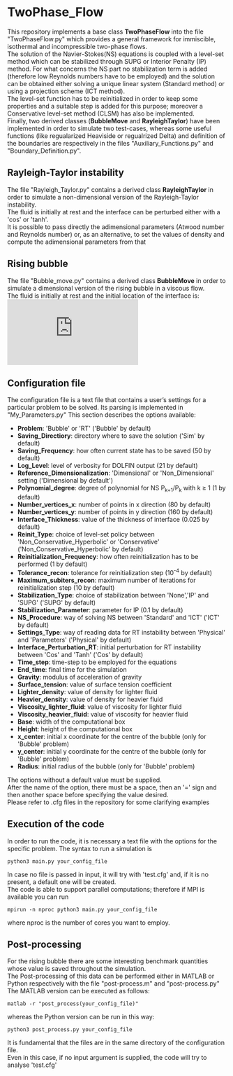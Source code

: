 # TwoPhase_Flow

This repository implements a base class **TwoPhaseFlow** into the file "TwoPhaseFlow.py" which provides a general framework for immiscible, isothermal and incompressible two-phase flows. \
The solution of the Navier-Stokes(NS) equations is coupled with a level-set method which can be stabilized through SUPG or Interior Penalty (IP) method.
For what concerns the NS part no stabilization term is added (therefore low Reynolds numbers have to be employed) and the solution can be obtained either solving
a unique linear system (Standard method) or using a projection scheme (ICT method).\
The level-set function has to be reinitialized in order to keep some properties and a suitable step is added for this purpose;
moreover a Conservative level-set method (CLSM) has also be implemented. \
Finally, two derived classes (**BubbleMove** and **RayleighTaylor**) have been implemented in order to simulate two test-cases, whereas some useful functions
(like regualarized Heaviside or regualrized Delta) and definition of the boundaries are respectively in the files "Auxiliary_Functions.py" and "Boundary_Definition.py".

## Rayleigh-Taylor instability
The file "Rayleigh_Taylor.py" contains a derived class **RayleighTaylor** in order to simulate a non-dimensional version of the Rayleigh-Taylor instability. \
The fluid is initially at rest and the interface can be perturbed either with a 'cos' or 'tanh'. \
It is possible to pass directly the adimensional parameters (Atwood number and Reynolds number) or, as an alternative, to set the values of density and compute the adimensional
parameters from that

## Rising bubble
The file "Bubble_move.py" contains a derived class **BubbleMove** in order to simulate a dimensional version of the rising bubble in a viscous flow. \
The fluid is initially at rest and the initial location of the interface is: \
![equation](http://www.sciweavers.org/tex2img.php?eq=%20%5Csqrt%7B%28x-x_0%29%5E2%20%2B%20%28y-y_0%29%5E2%7D%20-%20r&bc=White&fc=Black&im=jpg&fs=12&ff=arev&edit=0)

## Configuration file
The configuration file is a text file that contains a user’s settings for a particular problem to be solved. Its parsing is implemented in "My_Parameters.py"
This section describes the options available:
- **Problem**: 'Bubble' or 'RT' ('Bubble' by default)
- **Saving_Directiory**: directory where to save the solution ('Sim' by default)
- **Saving_Frequency**: how often current state has to be saved (50 by default)
- **Log_Level**: level of verbosity for DOLFIN output (21 by default)
- **Reference_Dimensionalization**: 'Dimensional' or 'Non_Dimensional' setting ('Dimensional by default')
- **Polynomial_degree**: degree of polynomial for NS P<sub>k+1</sub>/P<sub>k</sub> with k ≥ 1 (1 by default)
- **Number_vertices_x**: number of points in x direction (80 by default)
- **Number_vertices_y**: number of points in y direction (160 by default)
- **Interface_Thickness**: value of the thickness of interface (0.025 by default)
- **Reinit_Type**: choice of level-set policy between 'Non_Conservative_Hyperbolic' or 'Conservative' ('Non_Conservative_Hyperbolic' by default)
- **Reinitialization_Frequency**: how often reinitialization has to be performed (1 by default)
- **Tolerance_recon**: tolerance for reinitialization step (10<sup>-4</sup> by default)
- **Maximum_subiters_recon**: maximum number of iterations for reinitialization step (10 by default)
- **Stabilization_Type**: choice of stabilization between 'None','IP' and 'SUPG' ('SUPG' by default)
- **Stabilization_Parameter**: parameter for IP (0.1 by default)
- **NS_Procedure**: way of solving NS between 'Standard' and 'ICT' ('ICT' by default)
- **Settings_Type**: way of reading data for RT instability between 'Physical' and 'Parameters' ('Physical' by default)
- **Interface_Perturbation_RT**: initial perturbation for RT instability between 'Cos' and 'Tanh' ('Cos' by default)
- **Time_step**: time-step to be employed for the equations
- **End_time**: final time for the simulation
- **Gravity**: modulus of acceleration of gravity
- **Surface_tension**: value of surface tension coefficient
- **Lighter_density**: value of density for lighter fluid
- **Heavier_density**: value of density for heavier fluid
- **Viscosity_lighter_fluid**: value of viscosity for lighter fluid
- **Viscosity_heavier_fluid**: value of viscosity for heavier fluid
- **Base**: width of the computational box
- **Height**: height of the computational box
- **x_center**: initial x coordinate for the centre of the bubble (only for 'Bubble' problem)
- **y_center**: initial y coordinate for the centre of the bubble (only for 'Bubble' problem)
- **Radius**: initial radius of the bubble (only for 'Bubble' problem)

The options without a default value must be supplied. \
After the name of the option, there must be a space, then an '=' sign and then another space before specifying the value desired. \
Please refer to .cfg files in the repository for some clarifying examples

## Execution of the code
In order to run the code, it is necessary a text file with the options for the specific problem. The syntax to run a simulation is
```
python3 main.py your_config_file
```
In case no file is passed in input, it will try with 'test.cfg' and, if it is no present, a default one will be created. \
The code is able to support parallel computations; therefore if MPI is available you can run
```
mpirun -n nproc python3 main.py your_config_file
```
where nproc is the number of cores you want to employ.

## Post-processing
For the rising bubble there are some interesting benchmark quantities whose value is saved throughout the simulation. \
The Post-processing of this data can be performed either in MATLAB or Python respectively with the file "post-process.m"
and "post-process.py"
The MATLAB version can be executed as follows:
```
matlab -r "post_process(your_config_file)"
```
whereas the Python version can be run in this way:
```
python3 post_process.py your_config_file
```
It is fundamental that the files are in the same directory of the configuration file.\
Even in this case, if no input argument is supplied, the code will try to analyse 'test.cfg'
